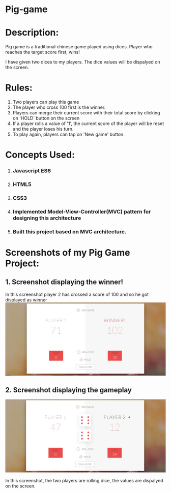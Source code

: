# Pig-game

# Description:
Pig game is a traditional chinese game played using dices. Player who reaches the target score first, wins! 

I have given two dices to my players. The dice values will be dispalyed on the screen. 

# Rules:
1. Two players can play this game
2. The player who cross 100 first is the winner. 
3. Players can merge their current score with their total score by clicking on 'HOLD' button on the screen
4. If a player rolls a value of '1', the current score of the player will be reset and the player loses his turn.
5. To play again, players can tap on 'New game' button.

# Concepts Used:
1. ### Javascript ES6
2. ### HTML5
3. ### CSS3
4. ### Implemented Model-View-Controller(MVC) pattern for designing this architecture
5. ### Built this project based on MVC architecture.

# Screenshots of my Pig Game Project:
## 1. Screenshot displaying the winner!
In this screenshot player 2 has crossed a score of 100 and so he got displayed as winner
![Winner](https://raw.githubusercontent.com/deepu2010/Pig-game/master/Pig%20Game%201.JPG)

## 2. Screenshot displaying the gameplay
![Gameplay](https://raw.githubusercontent.com/deepu2010/Pig-game/master/Pig%20Game%202.JPG)

In this screenshot, the two players are rolling dice, the values are dispalyed on the screen.
